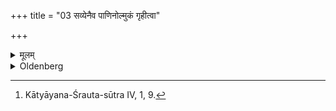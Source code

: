 +++
title = "03 सव्येनैव पाणिनोल्मुकं गृहीत्वा"

+++

<details><summary>मूलम्</summary>

सव्येनैव पाणिनोल्मुकं गृहीत्वा दक्षिणार्धे कर्षूणां निदध्याद्ये रूपाणि प्रतिमुञ्चमाना इति ३
</details>

<details><summary>Oldenberg</summary>

3. [^3]  Seizing, again with his left hand, a fire-brand, he should place it on the south side of the pits with (the verse), 'They who assuming (manifold) shapes' (ibid. 4).


[^3]:  Kātyāyana-Śrauta-sūtra IV, 1, 9.
</details>
